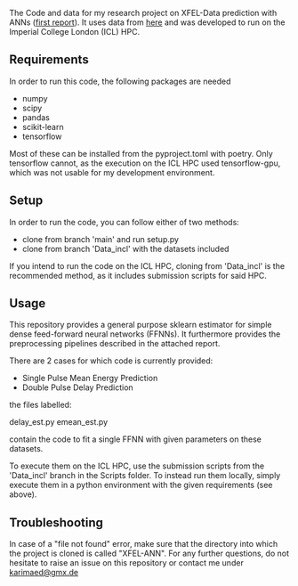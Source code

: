 The Code and data for my research project on XFEL-Data prediction with ANNs ([first report](https://www.overleaf.com/read/nvqtmzvyhsgf)). It uses data from [here](https://www.github.com/alvarosg/DataLCLS2017) and was developed to run on the Imperial College London (ICL) HPC.

## Requirements

In order to run this code, the following packages are needed

* numpy
* scipy
* pandas
* scikit-learn
* tensorflow

Most of these can be installed from the pyproject.toml with poetry. Only tensorflow cannot, as the execution on the ICL HPC used tensorflow-gpu, which was not usable for my
development environment.

## Setup

In order to run the code, you can follow either of two methods:

* clone from branch 'main' and run setup.py
* clone from branch 'Data_incl' with the datasets included

If you intend to run the code on the ICL HPC, cloning from 'Data_incl' is the recommended method, as it includes submission scripts for said HPC.

## Usage

This repository provides a general purpose sklearn estimator for simple dense feed-forward neural networks (FFNNs). It furthermore provides the preprocessing pipelines described in the attached report.

There are 2 cases for which code is currently provided:

* Single Pulse Mean Energy Prediction
* Double Pulse Delay Prediction

the files labelled:

delay_est.py
emean_est.py

contain the code to fit a single FFNN with given parameters on these datasets.

To execute them on the ICL HPC, use the submission scripts from the 'Data_incl' branch in the Scripts folder.
To instead run them locally, simply execute them in a python environment with the given requirements (see above).

## Troubleshooting

In case of a "file not found" error, make sure that the directory into which the project is cloned is called "XFEL-ANN". For any further questions, do not hesitate to raise an issue on this repository or contact me under karimaed@gmx.de
